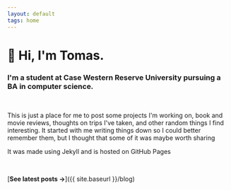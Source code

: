 ```yaml
---
layout: default
tags: home
---
```


# 👋 Hi, I'm Tomas.

### I'm a student at Case Western Reserve University pursuing a BA in computer science.
<br>

This is just a place for me to post some projects I'm working on, book and movie reviews, thoughts on trips I've taken, and other random things I find interesting. It started with me writing things down so I could better remember them, but I thought that some of it was maybe worth sharing

It was made using Jekyll and is hosted on GitHub Pages

<br>

[**See latest posts →**]({{ site.baseurl }}/blog)
